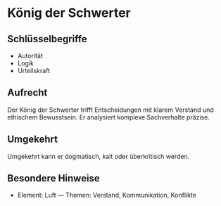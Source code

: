 # König der Schwerter

## Schlüsselbegriffe
- Autorität
- Logik
- Urteilskraft

## Aufrecht
Der König der Schwerter trifft Entscheidungen mit klarem Verstand und ethischem Bewusstsein. Er analysiert komplexe Sachverhalte präzise.

## Umgekehrt
Umgekehrt kann er dogmatisch, kalt oder überkritisch werden.

## Besondere Hinweise
- Element: Luft — Themen: Verstand, Kommunikation, Konflikte
